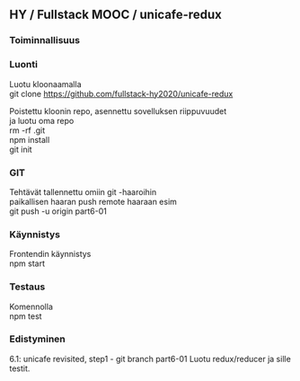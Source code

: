 
## HY / Fullstack MOOC / unicafe-redux

### Toiminnallisuus  


 

### Luonti  

Luotu kloonaamalla  
git clone https://github.com/fullstack-hy2020/unicafe-redux

Poistettu kloonin repo, asennettu sovelluksen riippuvuudet  
ja luotu oma repo  
rm -rf .git  
npm install  
git init   

### GIT

Tehtävät tallennettu omiin git -haaroihin  
paikallisen haaran push remote haaraan esim  
git push -u origin part6-01  

### Käynnistys  
Frontendin käynnistys  
npm start  

### Testaus  
Komennolla  
npm test  

### Edistyminen

6.1: unicafe revisited, step1 - git branch part6-01
Luotu redux/reducer ja sille testit.  


